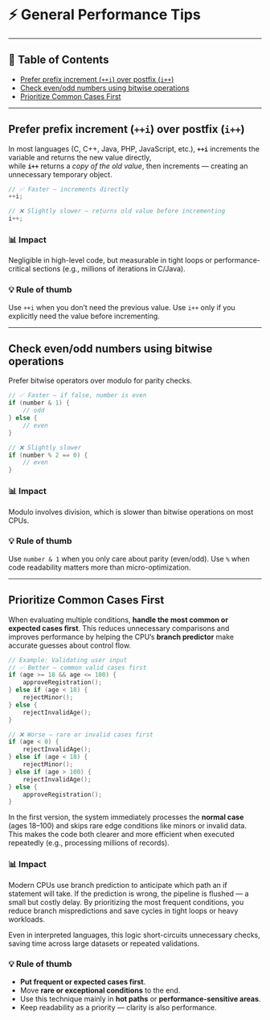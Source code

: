 # ⚡ General Performance Tips

---

## 📑 Table of Contents
- [Prefer prefix increment (`++i`) over postfix (`i++`)](#prefer-prefix-increment-i-over-postfix-i)
- [Check even/odd numbers using bitwise operations](#check-evenodd-numbers-using-bitwise-operations)
- [Prioritize Common Cases First](#prioritize-common-cases-first)

---

## Prefer prefix increment (`++i`) over postfix (`i++`)

In most languages (C, C++, Java, PHP, JavaScript, etc.), **`++i`** increments the variable and returns the new value directly,  
while **`i++`** returns a *copy of the old value*, then increments — creating an unnecessary temporary object.

```c
// ✅ Faster — increments directly
++i;

// ❌ Slightly slower — returns old value before incrementing
i++;
```

### 📊 Impact
Negligible in high-level code, but measurable in tight loops or performance-critical sections (e.g., millions of iterations in C/Java).

### 💡 Rule of thumb
Use `++i` when you don’t need the previous value.
Use `i++` only if you explicitly need the value before incrementing.

---

## Check even/odd numbers using bitwise operations

Prefer bitwise operators over modulo for parity checks.

```c
// ✅ Faster — if false, number is even
if (number & 1) {
    // odd
} else {
    // even
}

// ❌ Slightly slower
if (number % 2 == 0) {
    // even
}
```

### 📊 Impact
Modulo involves division, which is slower than bitwise operations on most CPUs.

### 💡 Rule of thumb
Use `number & 1` when you only care about parity (even/odd).
Use `%` when code readability matters more than micro-optimization.

---

## Prioritize Common Cases First

When evaluating multiple conditions, **handle the most common or expected cases first**.
This reduces unnecessary comparisons and improves performance by helping the CPU’s **branch predictor** make accurate guesses about control flow.

```c
// Example: Validating user input
// ✅ Better — common valid cases first
if (age >= 18 && age <= 100) {
    approveRegistration();
} else if (age < 18) {
    rejectMinor();
} else {
    rejectInvalidAge();
}

// ❌ Worse — rare or invalid cases first
if (age < 0) {
    rejectInvalidAge();
} else if (age < 18) {
    rejectMinor();
} else if (age > 100) {
    rejectInvalidAge();
} else {
    approveRegistration();
}
```

In the first version, the system immediately processes the **normal case** (ages 18–100)
and skips rare edge conditions like minors or invalid data.
This makes the code both clearer and more efficient when executed repeatedly (e.g., processing millions of records).

### 📊 Impact

Modern CPUs use branch prediction to anticipate which path an if statement will take.
If the prediction is wrong, the pipeline is flushed — a small but costly delay.
By prioritizing the most frequent conditions, you reduce branch mispredictions and save cycles in tight loops or heavy workloads.

Even in interpreted languages, this logic short-circuits unnecessary checks,
saving time across large datasets or repeated validations.

### 💡 Rule of thumb
- **Put frequent or expected cases first**.
- Move **rare or exceptional conditions** to the end.
- Use this technique mainly in **hot paths** or **performance-sensitive areas**.
- Keep readability as a priority — clarity is also performance.
